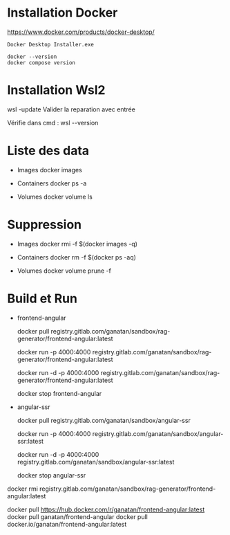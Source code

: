 # Installation Docker

  https://www.docker.com/products/docker-desktop/
  
    Docker Desktop Installer.exe

    docker --version
    docker compose version

# Installation Wsl2

  wsl -update
    Valider la reparation avec entrée

  Vérifie dans cmd :
    wsl --version
  
# Liste des data

  - Images
    docker images

  - Containers
    docker ps -a

  - Volumes
    docker volume ls
    
# Suppression
  - Images
    docker rmi -f $(docker images -q)

  - Containers
    docker rm -f $(docker ps -aq)

  - Volumes
    docker volume prune -f


# Build et Run
  
  - frontend-angular

    docker pull registry.gitlab.com/ganatan/sandbox/rag-generator/frontend-angular:latest

    docker run -p 4000:4000 registry.gitlab.com/ganatan/sandbox/rag-generator/frontend-angular:latest

    docker run -d -p 4000:4000 registry.gitlab.com/ganatan/sandbox/rag-generator/frontend-angular:latest

    docker stop frontend-angular

  - angular-ssr    

    docker pull registry.gitlab.com/ganatan/sandbox/angular-ssr

    docker run -p 4000:4000 registry.gitlab.com/ganatan/sandbox/angular-ssr:latest

    docker run -d -p 4000:4000 registry.gitlab.com/ganatan/sandbox/angular-ssr:latest
    
    docker stop angular-ssr

  docker rmi registry.gitlab.com/ganatan/sandbox/rag-generator/frontend-angular:latest



docker pull https://hub.docker.com/r/ganatan/frontend-angular:latest
docker pull ganatan/frontend-angular
docker pull docker.io/ganatan/frontend-angular:latest